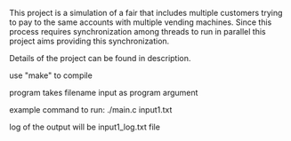 This project is a simulation of a fair that includes multiple customers trying to pay to the same accounts with multiple vending machines. Since this process requires synchronization among threads to run in parallel this project aims providing this synchronization.

Details of the project can be found in description.

use "make" to compile

program takes filename input as program argument

example command to run:
    ./main.c input1.txt

log of the output will be input1_log.txt file
